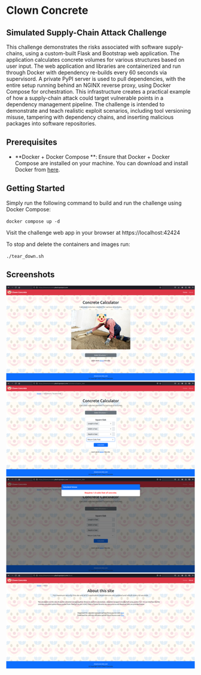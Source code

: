 # Clown Concrete

## Simulated Supply-Chain Attack Challenge

This challenge demonstrates the risks associated with software supply-chains, using a custom-built Flask and Bootstrap web application. The application calculates concrete volumes for various structures based on user input. The web application and libraries are containerized and run through Docker with dependency re-builds every 60 seconds via supervisord. A private PyPI server is used to pull dependencies, with the entire setup running behind an NGINX reverse proxy, using Docker Compose for orchestration. This infrastructure creates a practical example of how a supply-chain attack could target vulnerable points in a dependency management pipeline. The challenge is intended to demonstrate and teach realistic exploit scenarios, including tool versioning misuse, tampering with dependency chains, and inserting malicious packages into software repositories.

## Prerequisites

-   **Docker + Docker Compose **: Ensure that Docker + Docker Compose are installed on your machine. You can download and install Docker from [here](https://www.docker.com/get-started).

## Getting Started

Simply run the following command to build and run the challenge using Docker Compose:

`docker compose up -d`

Visit the challenge web app in your browser at https://localhost:42424

To stop and delete the containers and images run:

`./tear_down.sh`

## Screenshots

![CC](screenshots/cc.png)
![CALC](screenshots/calc.png)
![MODAL](screenshots/MODAL.png)
![ABOUT](screenshots/about.png)

